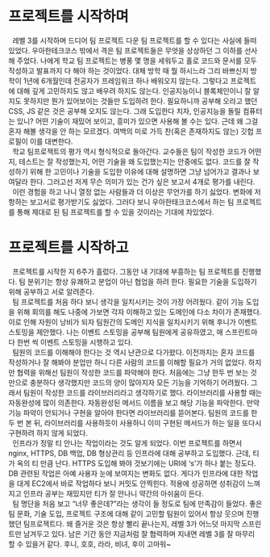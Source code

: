# 프로젝트를 시작하며
&nbsp;&nbsp;레벨 3를 시작하며 드디어 팀 프로젝트 다운 팀 프로젝트를 할 수 있다는 사실에 들떠있었다. 우아한테크코스 밖에서 격은 팀 프로젝트들은 무엇을 상상하던 그 이하를 선사해 주었다. 나에게 학교 팀 프로젝트는 병풍 몇 명을 세워두고 홀로 코드와 문서를 모두 작성하고 발표까지 다 해야 하는 것이었다. 대체 방학 때 뭘 하시느라 그리 바쁘신지 방학이 1년에 6개월인데 전공자가 프레임워크 하나 배워오지 않는다. 그렇다고 프로젝트에 대해 깊게 고민하지도 않고 배우려 하지도 않는다. 인공지능이니 블록체인이니 잘 알지도 못하지만 뭔가 있어보이는 것들만 도입하려 한다. 필요하니까 공부해 오라고 했던 CSS, JS 같은 것은 공부해 오지도 않는다. 그래 도입한다 치자, 인공지능을 돌릴 컴퓨터는 있니? 어떤 기술이 재밌어 보이고, 흥미가 있으면 사용해 볼 수는 있다. 근데 왜 그걸 혼자 해볼 생각을 안 하는 모르겠다. 여백의 미로 가득 찬(혹은 존재하지도 않는) 깃헙 프로필이 이를 대변한다.  
&nbsp;&nbsp;학교 팀프로젝트의 평가 역시 형식적으로 돌아간다. 교수들은 팀이 작성한 코드가 어떤지, 테스트는 잘 작성했는지, 어떤 기술을 왜 도입했는지는 안중에도 없다. 코드를 잘 작성하기 위해 한 고민이나 기술을 도입한 이유에 대해 설명하면 그냥 넘어가고 결과나 보여달라 한다. 그러고선 저게 무슨 의미가 있는 건가 싶은 보고서 4개로 평가를 내린다.  
&nbsp;&nbsp;이런 경험을 하고 나니 열정 없는 사람들과 더 이상은 무언가를 하기 싫었다. 변화에 저항하는 보고서로 평가받기도 싫었다. 그러다 보니 우아한태크코스에서 하는 팀 프로젝트를 통해 제대로 된 팀 프로젝트를 할 수 있을 것이라는 기대에 차있었다.
# 프로젝트를 시작하고 
&nbsp;&nbsp;프로젝트를 시작한 지 6주가 흘렀다. 그동안 내 기대에 부흥하는 팀 프로젝트를 진행했다. 팀 분위기는 항상 유쾌하고 분업이 아닌 협업을 하려 한다. 필요한 기술을 도입하기 위해 공부하고 서로 알려준다.  
&nbsp;&nbsp;팀 프로젝트를 처음 하다 보니 생각을 일치시키는 것이 가장 어려웠다. 같이 기능 도입을 위해 회의를 해도 나중에 가보면 각자 이해하고 있는 도메인에 다소 차이가 존재했다. 이로 인해 자원이 낭비가 되자 팀원간의 도메인 지식을 일치시키기 위해 후니가 이벤트 스토밍을 제안했다. 나는 이벤트 스토밍을 공부해 팀원에게 공유하였고, 매 스프린트마다 한번 씩 이벤트 스토밍을 시행하고 있다.  
&nbsp;&nbsp;팀원의 코드를 이해해야 한다는 것 역시 난관으로 다가왔다. 이전까지는 혼자 코드를 작성하거나 잘 해봐야 분업만 하니 다른 사람의 코드를 이해할 필요가 거의 없었다. 하지만 협력을 위해선 팀원이 작성한 코드를 파악해야 한다. 처음에는 그냥 한두 번 보는 것만으로 충분하다 생각했지만 코드의 양이 많아지자 모든 기능을 기억하기 어려웠다. 그래서 팀원이 작성한 코드를 라이브러리라고 생각하기로 했다. 라이브러리를 사용할 때는 자동완성에 많이 의존한다. 자동완성된 메서드 이름을 보고 해당 기능을 파악한다. 만약 기능 파악이 안되거나 구현을 알아야 한다면 라이브러리를 뜯어본다. 팀원의 코드를 한두 번 본 뒤, 라이브러리를 사용하듯이 사용하니 이미 구현된 메서드가 하는 일을 또다시 구현하려 하지 않게 되었다.  
&nbsp;&nbsp;인프라가 정말 티 안나는 작업이라는 것도 알게 되었다. 이번 프로젝트를 하면서 nginx, HTTPS, DB 백업, DB 형상관리 등 인프라에 대해 공부하고 도입했다. 근데, 티가 옥의 티 만큼 난다. HTTPS 도입해 봐야 것보기에는 URI에 ‘s’가 하나 붙는 정도다. DB 관련된 작업은 아예 사용자 눈에 보여지는 변화도 없다. 게다가 인프라에 대한 작업을 대게 EC2에서 바로 작업하다 보니 커밋도 안찍힌다. 적용에 성공하면 성취감이 느껴지고 인프라 공부는 재밌지만 티가 잘 안나니 약간의 아쉬움이 든다.  
&nbsp;&nbsp;팀 명단을 처음 보고 “너무 좋은데?”라는 생각이 들 정도로 팀에 만족감이 들었다. 좋은 팀 문화, 기술 도입, 프로젝트 구조에 대해 같이 고민할 팀원이 있어서 항상 웃으며 진행했던 팀프로젝트다. 왜 즐거운 것은 항상 빨리 끝나는지, 레벨 3가 어느덧 마지막 스프린트만 남겨두고 있다. 남은 기간 동안 지금처럼 잘 협력하며 지내면 레벨 3를 잘 마무리 할 수 있을거 같다. 후니, 호호, 라라, 비녀, 후이 고마워~